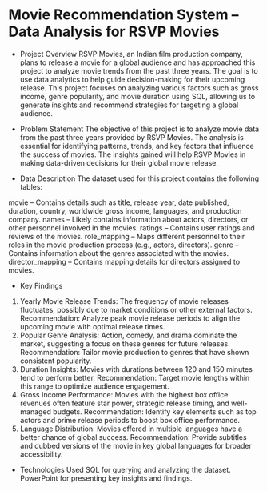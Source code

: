 
# Movie Recommendation System – Data Analysis for RSVP Movies
* Project Overview
RSVP Movies, an Indian film production company, plans to release a movie for a global audience and has approached this project to analyze movie trends from the past three years. The goal is to use data analytics to help guide decision-making for their upcoming release. This project focuses on analyzing various factors such as gross income, genre popularity, and movie duration using SQL, allowing us to generate insights and recommend strategies for targeting a global audience.

* Problem Statement
The objective of this project is to analyze movie data from the past three years provided by RSVP Movies. The analysis is essential for identifying patterns, trends, and key factors that influence the success of movies. The insights gained will help RSVP Movies in making data-driven decisions for their global movie release.

* Data Description
The dataset used for this project contains the following tables:

movie – Contains details such as title, release year, date published, duration, country, worldwide gross income, languages, and production company.
names – Likely contains information about actors, directors, or other personnel involved in the movies.
ratings – Contains user ratings and reviews of the movies.
role_mapping – Maps different personnel to their roles in the movie production process (e.g., actors, directors).
genre – Contains information about the genres associated with the movies.
director_mapping – Contains mapping details for directors assigned to movies.
* Key Findings
1. Yearly Movie Release Trends:
The frequency of movie releases fluctuates, possibly due to market conditions or other external factors.
Recommendation: Analyze peak movie release periods to align the upcoming movie with optimal release times.
2. Popular Genre Analysis:
Action, comedy, and drama dominate the market, suggesting a focus on these genres for future releases.
Recommendation: Tailor movie production to genres that have shown consistent popularity.
3. Duration Insights:
Movies with durations between 120 and 150 minutes tend to perform better.
Recommendation: Target movie lengths within this range to optimize audience engagement.
4. Gross Income Performance:
Movies with the highest box office revenues often feature star power, strategic release timing, and well-managed budgets.
Recommendation: Identify key elements such as top actors and prime release periods to boost box office performance.
5. Language Distribution:
Movies offered in multiple languages have a better chance of global success.
Recommendation: Provide subtitles and dubbed versions of the movie in key global languages for broader accessibility.
* Technologies Used
SQL for querying and analyzing the dataset.
PowerPoint for presenting key insights and findings.
